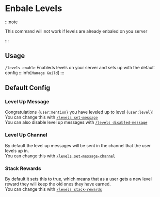 
# Enbale Levels

:::note

This command will not work if levels are already enbaled on you server

:::

## Usage
`/levels enable`  Enableds levels on your server and sets up with the default config
:::info[`Manage Guild`]
:::

## Default Config
### Level Up Message
Congratulations `{user:mention}` you have leveled up to level `{user:level}`!\
You can change this with  [`/levels set-message`](./set-message)\
You can also disable level up messages with [`/levels disabled-message`](./disable-message)

### Level Up Channel
By default the level up messages will be sent in the channel that the user levels up in.\
You can change this with [`/levels set-message-channel`](./set-message-channle)

### Stack Rewards
By default it sets this to true, which means that as a user gets a new level reward they will keep the old ones they have earned.\
You can change this with [`/levels stack-rewards`](./stack-rewards)
